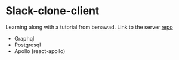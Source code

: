 # Slack-clone-client

Learning along with a tutorial from benawad.
Link to the server [repo](#server-url)

* Graphql
* Postgresql
* Apollo (react-apollo)

[server-url]: https://github.com/kyunwang/slack-clone-server

